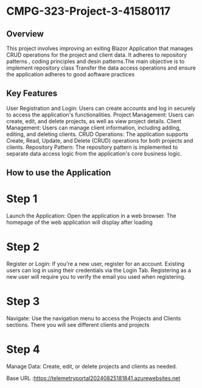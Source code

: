 # CMPG-323-Project-3-41580117

## Overview
This project involves improving an exiting Blazor Application that manages CRUD operations for the project and client data.
It adheres to repository patterns , coding principles and desin patterns.The main objective is to implement repository class
Transfer the data access operations and ensure the application adheres to good aoftware practices

## Key Features
User Registration and Login: Users can create accounts and log in securely to access the application's functionalities.
Project Management: Users can create, edit, and delete projects, as well as view project details.
Client Management: Users can manage client information, including adding, editing, and deleting clients.
CRUD Operations: The application supports Create, Read, Update, and Delete (CRUD) operations for both projects and clients.
Repository Pattern: The repository pattern is implemented to separate data access logic from the application's core business logic.

## How to use the Application
# Step 1
Launch the Application: Open the application in a web browser. The homepage of the web application will display after loading

# Step 2
Register or Login: If you're a new user, register for an account. Existing users can log in using their credentials via the Login Tab.
Registering as a new user will require you to verify the email you used when registering.

# Step 3
Navigate: Use the navigation menu to access the Projects and Clients sections. There you will see different clients and projects 

# Step 4
Manage Data: Create, edit, or delete projects and clients as needed.

Base URL :https://telemetryportal20240825181841.azurewebsites.net
